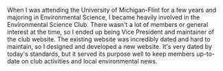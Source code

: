When I was attending the University of Michigan-Flint for a few years and
majoring in Environmental Science, I became heavily involved in the
Environmental Science Club. There wasn't a lot of members or general interest at
the time, so I ended up being Vice President and maintainer of the club
website. The existing website was incredibly dated and hard to maintain, so I
designed and developed a new website. It's very dated by today's standards, but
it served its purpose well to keep members up-to-date on club activities and
local environmental news.
